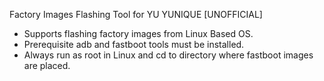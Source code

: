 Factory Images Flashing Tool for YU YUNIQUE [UNOFFICIAL]

* Supports flashing factory images from Linux Based OS.
* Prerequisite adb and fastboot tools must be installed.
* Always run as root in Linux and cd to directory where fastboot images are placed.
